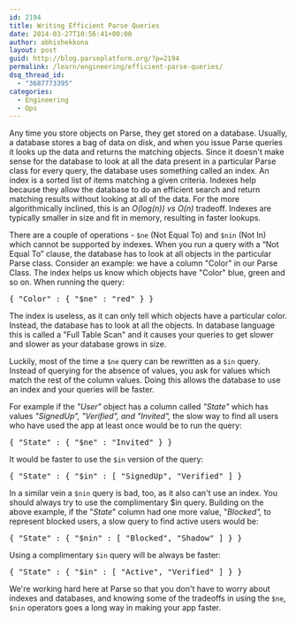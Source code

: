 ```yaml
---
id: 2194
title: Writing Efficient Parse Queries
date: 2014-03-27T10:56:41+00:00
author: abhishekkona
layout: post
guid: http://blog.parseplatform.org/?p=2194
permalink: /learn/engineering/efficient-parse-queries/
dsq_thread_id:
  - "3687773395"
categories:
  - Engineering
  - Ops
---
```

Any time you store objects on Parse, they get stored on a database. Usually, a database stores a bag of data on disk, and when you issue Parse queries it looks up the data and returns the matching objects. Since it doesn't make sense for the database to look at all the data present in a particular Parse class for every query, the database uses something called an index. An index is a sorted list of items matching a given criteria. Indexes help because they allow the database to do an efficient search and return matching results without looking at all of the data. For the more algorithmically inclined, this is an _O(log(n)) vs O(n)_ tradeoff. Indexes are typically smaller in size and fit in memory, resulting in faster lookups.

There are a couple of operations - `$ne` (Not Equal To) and `$nin` (Not In) which cannot be supported by indexes. When you run a query with a “Not Equal To” clause, the database has to look at all objects in the particular Parse class. Consider an example: we have a column "Color" in our Parse Class. The index helps us know which objects have "Color" blue, green and so on. When running the query:

<pre class="brush: python; gutter: false">{ "Color" : { "$ne" : "red" } }</pre>

The index is useless, as it can only tell which objects have a particular color. Instead, the database has to look at all the objects. In database language this is called a "Full Table Scan" and it causes your queries to get slower and slower as your database grows in size.

Luckily, most of the time a `$ne` query can be rewritten as a `$in` query. Instead of querying for the absence of values, you ask for values which match the rest of the column values. Doing this allows the database to use an index and your queries will be faster.

For example if the _"User"_ object has a column called _"State"_ which has values _"SignedUp", "Verified", and "Invited",_ the slow way to find all users who have used the app at least once would be to run the query:

<pre class="brush: python; gutter: false">{ "State" : { "$ne" : "Invited" } }</pre>

It would be faster to use the `$in` version of the query:

<pre class="brush: python; gutter: false">{ "State" : { "$in" : [ "SignedUp", "Verified" ] }</pre>

In a similar vein a `$nin` query is bad, too, as it also can't use an index. You should always try to use the complimentary $in query. Building on the above example, if the "_State_" column had one more value, "_Blocked",_ to represent blocked users, a slow query to find active users would be:

<pre class="brush: python; gutter: false">{ "State" : { "$nin" : [ "Blocked", "Shadow" ] } }</pre>

Using a complimentary `$in` query will be always be faster:

<pre class="brush: python; gutter: false">{ "State" : { "$in" : [ "Active", "Verified" ] } }</pre>

We're working hard here at Parse so that you don't have to worry about indexes and databases, and knowing some of the tradeoffs in using the `$ne`, `$nin` operators goes a long way in making your app faster.